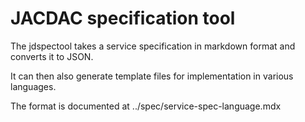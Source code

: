 # JACDAC specification tool

The jdspectool takes a service specification in markdown format and converts it to JSON.

It can then also generate template files for implementation in various languages.

The format is documented at ../spec/service-spec-language.mdx